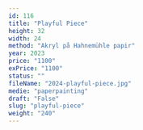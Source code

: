 ```yaml
---
id: 116
title: "Playful Piece"
height: 32
width: 24
method: "Akryl på Hahnemühle papir"
year: 2023
price: "1100"
exPrice: "1100"
status: ""
fileName: "2024-playful-piece.jpg"
medie: "paperpainting"
draft: "False"
slug: "playful-piece"
weight: "240"
---
```

